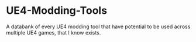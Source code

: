 # UE4-Modding-Tools
 A databank of every UE4 modding tool that have potential to be used across multiple UE4 games, that I know exists.

